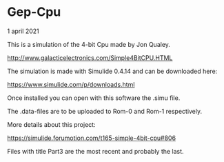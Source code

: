 # Gep-Cpu
1 april 2021

This is a simulation of the 4-bit Cpu made by Jon Qualey.

http://www.galacticelectronics.com/Simple4BitCPU.HTML

The simulation is made with Simulide 0.4.14 and can be downloaded here:

https://www.simulide.com/p/downloads.html

Once installed you can open with this software the .simu file.

The .data-files are to be uploaded to Rom-0 and Rom-1 respectively.

More details about this project:

https://simulide.forumotion.com/t165-simple-4bit-cpu#806

Files with title Part3 are the most recent and probably the last.

